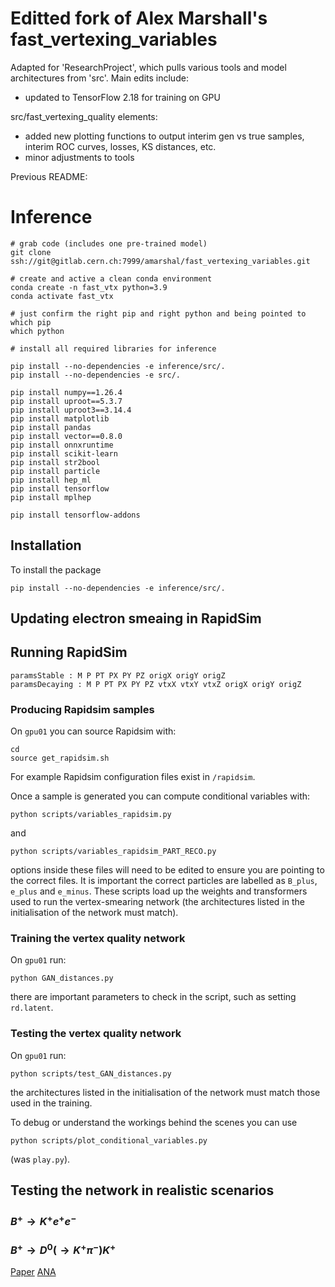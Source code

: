 # Editted fork of Alex Marshall's fast_vertexing_variables

Adapted for 'ResearchProject', which pulls various tools and model architectures from 'src'. Main edits include:

- updated to TensorFlow 2.18 for training on GPU

src/fast_vertexing_quality elements:
- added new plotting functions to output interim gen vs true samples, interim ROC curves, losses, KS distances, etc.
- minor adjustments to tools

Previous README:

# Inference

```
# grab code (includes one pre-trained model)
git clone ssh://git@gitlab.cern.ch:7999/amarshal/fast_vertexing_variables.git

# create and active a clean conda environment
conda create -n fast_vtx python=3.9
conda activate fast_vtx

# just confirm the right pip and right python and being pointed to
which pip
which python

# install all required libraries for inference 

pip install --no-dependencies -e inference/src/.
pip install --no-dependencies -e src/.

pip install numpy==1.26.4
pip install uproot==5.3.7
pip install uproot3==3.14.4
pip install matplotlib
pip install pandas
pip install vector==0.8.0
pip install onnxruntime
pip install scikit-learn
pip install str2bool
pip install particle
pip install hep_ml
pip install tensorflow
pip install mplhep

pip install tensorflow-addons

```

## Installation

To install the package
```
pip install --no-dependencies -e inference/src/.
```

## Updating electron smeaing in RapidSim


## Running RapidSim
```
paramsStable : M P PT PX PY PZ origX origY origZ
paramsDecaying : M P PT PX PY PZ vtxX vtxY vtxZ origX origY origZ
```

### Producing Rapidsim samples

On `gpu01` you can source Rapidsim with:
```
cd
source get_rapidsim.sh
```
For example Rapidsim configuration files exist in `/rapidsim`.

Once a sample is generated you can compute conditional variables with:
```
python scripts/variables_rapidsim.py
```
and 
```
python scripts/variables_rapidsim_PART_RECO.py
```
options inside these files will need to be edited to ensure you are pointing to the correct files. It is important the correct particles are labelled as `B_plus`, `e_plus` and `e_minus`. These scripts load up the weights and transformers used to run the vertex-smearing network (the architectures listed in the initialisation of the network must match). 

### Training the vertex quality network

On `gpu01` run:
```
python GAN_distances.py
```
there are important parameters to check in the script, such as setting `rd.latent`. 


### Testing the vertex quality network

On `gpu01` run:
```
python scripts/test_GAN_distances.py
```
the architectures listed in the initialisation of the network must match those used in the training. 

To debug or understand the workings behind the scenes you can use
```
python scripts/plot_conditional_variables.py
```
(was `play.py`). 


## Testing the network in realistic scenarios

### $B^+\to K^+e^+e^-$


### $B^+\to D^0(\to K^+\pi^-) K^+$

[Paper](https://arxiv.org/pdf/2012.09903)
[ANA](https://cds.cern.ch/record/2714688/files/LHCb-ANA-2020-024.pdf)

